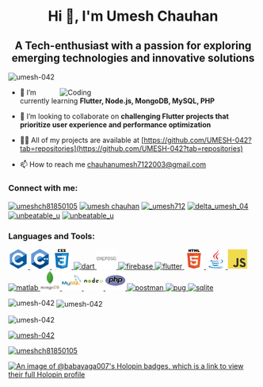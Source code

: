 <h1 align="center">Hi 👋, I'm Umesh Chauhan</h1>
<h2 align="center">A Tech-enthusiast with a passion for exploring emerging technologies and innovative solutions</h2>


<p align="left"> <img src="https://komarev.com/ghpvc/?username=umesh-042&label=Profile%20views&color=0e75b6&style=flat" alt="umesh-042" /> </p>
<img align="right" alt="Coding" width="400" src="https://camo.githubusercontent.com/683e2187241c641430216c864ce93fc5a0e0dfb232c5a01d1c54b54d63aa8cb2/68747470733a2f2f63646e2e6472696262626c652e636f6d2f75736572732f313136323037372f73637265656e73686f74732f333834383931342f70726f6772616d6d65722e676966">


- 🌱 I’m currently learning **Flutter, Node.js, MongoDB, MySQL, PHP**

- 👯 I’m looking to collaborate on **challenging Flutter projects that prioritize user experience and performance optimization**

- 👨‍💻 All of my projects are available at [https://github.com/UMESH-042?tab=repositories](https://github.com/UMESH-042?tab=repositories)
- 📫 How to reach me chauhanumesh7122003@gmail.com

<h3 align="left">Connect with me:</h3>
<p align="left">
<a href="https://twitter.com/umeshch81850105" target="blank"><img align="center" src="https://raw.githubusercontent.com/rahuldkjain/github-profile-readme-generator/master/src/images/icons/Social/twitter.svg" alt="umeshch81850105" height="30" width="40" /></a>
<a href="https://fb.com/profile.php?id=100050988603150" target="blank"><img align="center" src="https://raw.githubusercontent.com/rahuldkjain/github-profile-readme-generator/master/src/images/icons/Social/facebook.svg" alt="umesh chauhan" height="30" width="40" /></a>
<a href="https://instagram.com/_umesh712" target="blank"><img align="center" src="https://raw.githubusercontent.com/rahuldkjain/github-profile-readme-generator/master/src/images/icons/Social/instagram.svg" alt="_umesh712" height="30" width="40" /></a>
<a href="https://www.codechef.com/users/delta_umesh_04" target="blank"><img align="center" src="https://cdn.jsdelivr.net/npm/simple-icons@3.1.0/icons/codechef.svg" alt="delta_umesh_04" height="30" width="40" /></a>
<a href="https://codeforces.com/profile/unbeatable_u" target="blank"><img align="center" src="https://raw.githubusercontent.com/rahuldkjain/github-profile-readme-generator/master/src/images/icons/Social/codeforces.svg" alt="unbeatable_u" height="30" width="40" /></a>
<a href="https://www.leetcode.com/unbeatable_u" target="blank"><img align="center" src="https://raw.githubusercontent.com/rahuldkjain/github-profile-readme-generator/master/src/images/icons/Social/leet-code.svg" alt="unbeatable_u" height="30" width="40" /></a>
</p>

<h3 align="left">Languages and Tools:</h3>
<p align="left"> <a href="https://www.cprogramming.com/" target="_blank" rel="noreferrer"> <img src="https://raw.githubusercontent.com/devicons/devicon/master/icons/c/c-original.svg" alt="c" width="40" height="40"/> </a> <a href="https://www.w3schools.com/cpp/" target="_blank" rel="noreferrer"> <img src="https://raw.githubusercontent.com/devicons/devicon/master/icons/cplusplus/cplusplus-original.svg" alt="cplusplus" width="40" height="40"/> </a> <a href="https://www.w3schools.com/css/" target="_blank" rel="noreferrer"> <img src="https://raw.githubusercontent.com/devicons/devicon/master/icons/css3/css3-original-wordmark.svg" alt="css3" width="40" height="40"/> </a> <a href="https://dart.dev" target="_blank" rel="noreferrer"> <img src="https://www.vectorlogo.zone/logos/dartlang/dartlang-icon.svg" alt="dart" width="40" height="40"/> </a> <a href="https://expressjs.com" target="_blank" rel="noreferrer"> <img src="https://raw.githubusercontent.com/devicons/devicon/master/icons/express/express-original-wordmark.svg" alt="express" width="40" height="40"/> </a> <a href="https://firebase.google.com/" target="_blank" rel="noreferrer"> <img src="https://www.vectorlogo.zone/logos/firebase/firebase-icon.svg" alt="firebase" width="40" height="40"/> </a> <a href="https://flutter.dev" target="_blank" rel="noreferrer"> <img src="https://www.vectorlogo.zone/logos/flutterio/flutterio-icon.svg" alt="flutter" width="40" height="40"/> </a> <a href="https://www.w3.org/html/" target="_blank" rel="noreferrer"> <img src="https://raw.githubusercontent.com/devicons/devicon/master/icons/html5/html5-original-wordmark.svg" alt="html5" width="40" height="40"/> </a> <a href="https://www.java.com" target="_blank" rel="noreferrer"> <img src="https://raw.githubusercontent.com/devicons/devicon/master/icons/java/java-original.svg" alt="java" width="40" height="40"/> </a> <a href="https://developer.mozilla.org/en-US/docs/Web/JavaScript" target="_blank" rel="noreferrer"> <img src="https://raw.githubusercontent.com/devicons/devicon/master/icons/javascript/javascript-original.svg" alt="javascript" width="40" height="40"/> </a> <a href="https://www.mathworks.com/" target="_blank" rel="noreferrer"> <img src="https://upload.wikimedia.org/wikipedia/commons/2/21/Matlab_Logo.png" alt="matlab" width="40" height="40"/> </a> <a href="https://www.mongodb.com/" target="_blank" rel="noreferrer"> <img src="https://raw.githubusercontent.com/devicons/devicon/master/icons/mongodb/mongodb-original-wordmark.svg" alt="mongodb" width="40" height="40"/> </a> <a href="https://www.mysql.com/" target="_blank" rel="noreferrer"> <img src="https://raw.githubusercontent.com/devicons/devicon/master/icons/mysql/mysql-original-wordmark.svg" alt="mysql" width="40" height="40"/> </a> <a href="https://nodejs.org" target="_blank" rel="noreferrer"> <img src="https://raw.githubusercontent.com/devicons/devicon/master/icons/nodejs/nodejs-original-wordmark.svg" alt="nodejs" width="40" height="40"/> </a> <a href="https://www.php.net" target="_blank" rel="noreferrer"> <img src="https://raw.githubusercontent.com/devicons/devicon/master/icons/php/php-original.svg" alt="php" width="40" height="40"/> </a> <a href="https://postman.com" target="_blank" rel="noreferrer"> <img src="https://www.vectorlogo.zone/logos/getpostman/getpostman-icon.svg" alt="postman" width="40" height="40"/> </a> <a href="https://pugjs.org" target="_blank" rel="noreferrer"> <img src="https://cdn.worldvectorlogo.com/logos/pug.svg" alt="pug" width="40" height="40"/> </a> <a href="https://www.sqlite.org/" target="_blank" rel="noreferrer"> <img src="https://www.vectorlogo.zone/logos/sqlite/sqlite-icon.svg" alt="sqlite" width="40" height="40"/> </a> </p>

<p><img align="left" src="https://github-readme-stats.vercel.app/api/top-langs?username=umesh-042&show_icons=true&locale=en&layout=compact" alt="umesh-042" /></p>

<p>&nbsp;<img align="center" src="https://github-readme-stats.vercel.app/api?username=umesh-042&show_icons=true&locale=en" alt="umesh-042" /></p>

<p><img align="center" src="https://github-readme-streak-stats.herokuapp.com/?user=umesh-042&" alt="umesh-042" /></p>





<p align="left"> <a href="https://github.com/ryo-ma/github-profile-trophy"><img src="https://github-profile-trophy.vercel.app/?username=umesh-042" alt="umesh-042" /></a> </p>

<p align="left"> <a href="https://twitter.com/umeshch81850105" target="blank"><img src="https://img.shields.io/twitter/follow/umeshch81850105?logo=twitter&style=for-the-badge" alt="umeshch81850105" /></a> </p>

[![An image of @babayaga007's Holopin badges, which is a link to view their full Holopin profile](https://holopin.me/babayaga007)](https://holopin.io/@babayaga007)
